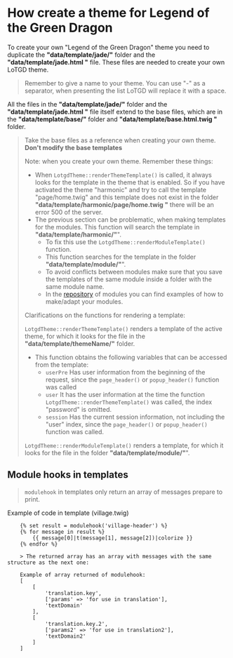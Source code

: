 # How create a theme for Legend of the Green Dragon

To create your own "Legend of the Green Dragon" theme you need to duplicate the **"data/template/jade/"** folder and the **"data/template/jade.html "** file. These files are needed to create your own LoTGD theme.

> Remember to give a name to your theme. You can use "-" as a separator, when presenting the list LoTGD will replace it with a space.

All the files in the **"data/template/jade/"** folder and the **"data/template/jade.html "** file itself extend to the base files, which are in the **"data/template/base/"** folder and **"data/template/base.html.twig "** folder.

> Take the base files as a reference when creating your own theme. **Don't modify the base templates**
>
> Note: when you create your own theme. Remember these things:
>
> -   When `LotgdTheme::renderThemeTemplate()` is called, it always looks for the template in the theme that is enabled. So if you have activated the theme "harmonic" and try to call the template "page/home.twig" and this template does not exist in the folder **"data/template/harmonic/page/home.twig "** there will be an error 500 of the server.
> -   The previous section can be problematic, when making templates for the modules. This function will search the template in **"data/template/harmonic/"**".
>     -   To fix this use the `LotgdTheme::renderModuleTemplate()` function.
>     -   This function searches for the template in the folder **"data/template/module/"**".
>     -   To avoid conflicts between modules make sure that you save the templates of the same module inside a folder with the same module name.
>     -   In the [repository](https://github.com/idmarinas/lotgd-modules) of modules you can find examples of how to make/adapt your modules.
>
> Clarifications on the functions for rendering a template:
>
> `LotgdTheme::renderThemeTemplate()` renders a template of the active theme, for which it looks for the file in the **"data/template/themeName/"** folder.
>
> -   This function obtains the following variables that can be accessed from the template:
>     -   `userPre` Has user information from the beginning of the request, since the `page_header()` or `popup_header()` function was called
>     -   `user` It has the user information at the time the function `LotgdTheme::renderThemeTemplate()` was called, the index "password" is omitted.
>     -   `session` Has the current session information, not including the "user" index, since the `page_header()` or `popup_header()` function was called.
>
> `LotgdTheme::renderModuleTemplate()` renders a template, for which it looks for the file in the folder **"data/template/module/"**".

## Module hooks in templates

> `modulehook` in templates only return an array of messages prepare to print.

Example of code in template (village.twig)

```
    {% set result = modulehook('village-header') %}
    {% for message in result %}
        {{ message[0]|t(message[1], message[2])|colorize }}
    {% endfor %}

    > The returned array has an array with messages with the same structure as the next one:

    Example of array returned of modulehook:
    [
        [
            'translation.key',
            ['params' => 'for use in translation'],
            'textDomain'
        ],
        [
            'translation.key.2',
            ['params2' => 'for use in translation2'],
            'textDomain2'
        ]
    ]
```
